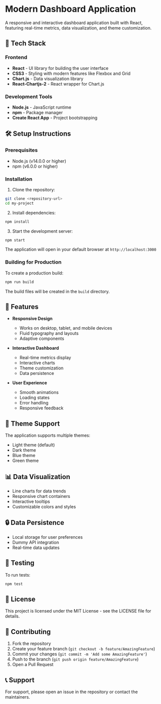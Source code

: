 # Modern Dashboard Application

A responsive and interactive dashboard application built with React, featuring real-time metrics, data visualization, and theme customization.

## 🚀 Tech Stack

### Frontend
- **React** - UI library for building the user interface
- **CSS3** - Styling with modern features like Flexbox and Grid
- **Chart.js** - Data visualization library
- **React-Chartjs-2** - React wrapper for Chart.js

### Development Tools
- **Node.js** - JavaScript runtime
- **npm** - Package manager
- **Create React App** - Project bootstrapping

## 🛠️ Setup Instructions

### Prerequisites
- Node.js (v14.0.0 or higher)
- npm (v6.0.0 or higher)

### Installation

1. Clone the repository:
```bash
git clone <repository-url>
cd my-project
```

2. Install dependencies:
```bash
npm install
```

3. Start the development server:
```bash
npm start
```

The application will open in your default browser at `http://localhost:3000`

### Building for Production

To create a production build:
```bash
npm run build
```

The build files will be created in the `build` directory.

## 📱 Features

- **Responsive Design**
  - Works on desktop, tablet, and mobile devices
  - Fluid typography and layouts
  - Adaptive components

- **Interactive Dashboard**
  - Real-time metrics display
  - Interactive charts
  - Theme customization
  - Data persistence

- **User Experience**
  - Smooth animations
  - Loading states
  - Error handling
  - Responsive feedback

## 🎨 Theme Support

The application supports multiple themes:
- Light theme (default)
- Dark theme
- Blue theme
- Green theme

## 📊 Data Visualization

- Line charts for data trends
- Responsive chart containers
- Interactive tooltips
- Customizable colors and styles

## 🔒 Data Persistence

- Local storage for user preferences
- Dummy API integration
- Real-time data updates

## 🧪 Testing

To run tests:
```bash
npm test
```

## 📝 License

This project is licensed under the MIT License - see the LICENSE file for details.

## 👥 Contributing

1. Fork the repository
2. Create your feature branch (`git checkout -b feature/AmazingFeature`)
3. Commit your changes (`git commit -m 'Add some AmazingFeature'`)
4. Push to the branch (`git push origin feature/AmazingFeature`)
5. Open a Pull Request

## 📞 Support

For support, please open an issue in the repository or contact the maintainers.
